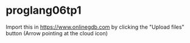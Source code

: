 # proglang06tp1
Import this in https://www.onlinegdb.com 
by clicking the "Upload files" button (Arrow pointing at the cloud icon)
